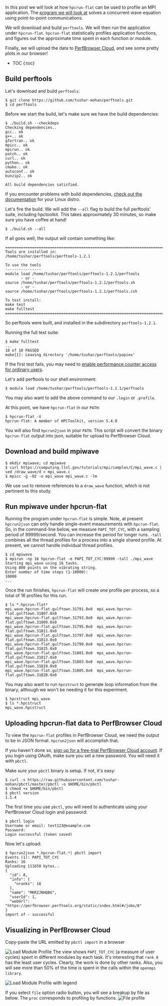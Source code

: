 In this post we will look at how `hpcrun-flat` can be used to profile an MPI application. 
The [program we will look at](https://computing.llnl.gov/tutorials/mpi/samples/C/mpi_wave.c) 
solves a concurrent wave equation using point-to-point communications.

We will download and build `perftools`. We will then run the application 
under `hpcrun-flat`. `hpcrun-flat` statistically profiles application
functions, and figures out the approximate time spent in each function or module.

Finally, we will upload the data to [PerfBrowser Cloud](https://perfbrowser.perftools.org), 
and see some pretty plots in our browser!

* TOC
{:toc}


## Build perftools

Let's download and build `perftools`:
```
$ git clone https://github.com/tushar-mohan/perftools.git
$ cd perftools
```

Before we start the build, let's make sure we have the build dependencies:
```
$ ./build.sh --checkdeps
Checking dependencies.. 
gcc.. ok
g++.. ok
gfortran.. ok
mpicc.. ok
mpirun.. ok
patch.. ok
curl.. ok
python.. ok
cmake.. ok
autoconf.. ok
bunzip2.. ok

All build dependencies satisfied.
```

If you encounter problems with build dependencies, [check out the documentation](https://github.com/tushar-mohan/perftools/blob/master/README.md#build-dependencies) for your Linux distro.

Let's fire the build. We will add the `--all` flag to build the full
perftools' suite, including hpctoolkit. This takes approximately 30
minutes, so make sure you have coffee at hand!
```
$ ./build.sh --all
```

If all goes well, the output will contain something like:

```
=======================================================================
Tools are installed in:
/home/tushar/perftools/perftools-1.2.1

To use the tools
----------------
module load /home/tushar/perftools/perftools-1.2.1/perftools
	   - or -
source /home/tushar/perftools/perftools-1.2.1/perftools.sh
	   - or -
source /home/tushar/perftools/perftools-1.2.1/perftools.csh

To test install:
make test
make fulltest
=======================================================================
```

So perftools were built, and installed in the subdirectory `perftools-1.2.1`.

Running the full test suite:
```
$ make fulltest
...
10 of 10 PASSED
make[1]: Leaving directory '/home/tushar/perftools/papiex'
```

If the first test fails, you may need to [enable performance counter access for ordinary users](https://github.com/tushar-mohan/perftools/blob/master/README.md#enable-access-to-cpu-counters).

Let's add perftools to our shell environment:
```
$ module load /home/tushar/perftools/perftools-1.2.1/perftools
```

You may also want to add the above command to our `.login` or `.profile`.

At this point, we have `hpcrun-flat` in our `PATH`:
```
$ hpcrun-flat -V
hpcrun-flat: A member of HPCToolkit, version 5.4.0
```

You will also find `hpcrun2json` in your `PATH`. This script will
convert the binary `hpcrun-flat` output into json, suitable for
upload to PerfBrowser Cloud.

## Download and build mpiwave
```
$ mkdir mpiwave; cd mpiwave
$ curl https://computing.llnl.gov/tutorials/mpi/samples/C/mpi_wave.c | sed /draw_wave/d > mpi_wave.c
$ mpicc -g -O2 -o mpi_wave mpi_wave.c -lm
```
We use `sed` to remove references to a `draw_wave` function, which is not pertinent to this study.


## Run mpiwave under hpcrun-flat
Running the program under `hpcrun-flat` is simple. Note, at present
`hpcrun2json` can only handle single-event measurements with `hpcrun-flat`.
So, in the command-line below, we measure `PAPI_TOT_CYC`, with a sampling
period of 99999/second. You can increase the period for longer runs.
`-tall` combines all the thread profiles for a process into a single
shared profile. At present, we cannot handle individual thread profiles.

```
$ cd mpiwave
$ mpirun -np 16 hpcrun-flat -e PAPI_TOT_CYC:99999 -tall ./mpi_wave
Starting mpi_wave using 16 tasks.
Using 800 points on the vibrating string.
Enter number of time steps (1-10000): 
10000
...
```

Once the run finishes, `hpcrun-flat` will create one profile per process,
so a total of 16 profiles for this run.
```
$ ls *.hpcrun-flat*
mpi_wave.hpcrun-flat.gulftown.31791.0x0  mpi_wave.hpcrun-flat.gulftown.31807.0x0
mpi_wave.hpcrun-flat.gulftown.31793.0x0  mpi_wave.hpcrun-flat.gulftown.31809.0x0
mpi_wave.hpcrun-flat.gulftown.31795.0x0  mpi_wave.hpcrun-flat.gulftown.31811.0x0
mpi_wave.hpcrun-flat.gulftown.31797.0x0  mpi_wave.hpcrun-flat.gulftown.31813.0x0
mpi_wave.hpcrun-flat.gulftown.31799.0x0  mpi_wave.hpcrun-flat.gulftown.31815.0x0
mpi_wave.hpcrun-flat.gulftown.31801.0x0  mpi_wave.hpcrun-flat.gulftown.31817.0x0
mpi_wave.hpcrun-flat.gulftown.31803.0x0  mpi_wave.hpcrun-flat.gulftown.31819.0x0
mpi_wave.hpcrun-flat.gulftown.31805.0x0  mpi_wave.hpcrun-flat.gulftown.31820.0x0
```

You may also want to run `hpcstruct` to generate loop information from the binary,
although we won't be needing it for this experiment.
```
$ hpcstruct mpi_wave
$ ls *.hpcstruct
mpi_wave.hpcstruct
```

## Uploading hpcrun-flat data to PerfBrowser Cloud
To view the `hpcrun-flat` profiles in PerfBrowser Cloud, we need the output to be in
JSON format. `hpcrun2json` will accomplish that.

If you haven't done so, [sign up for a free-trial PerfBrowser Cloud account](https://perfbrowser.perftools.org/static/index.html#/signup). If you login using OAuth, make sure you set a new password. You will need it with `pbctl`.

Make sure your `pbctl` binary is setup. If not, it's easy:
```
$ curl -s https://raw.githubusercontent.com/tushar-mohan/pbctl/master/pbctl -o $HOME/bin/pbctl
$ chmod +x $HOME/bin/pbctl
$ pbctl version
1.1.4
```

The first time you use `pbctl`, you will need to authenticate using your
PerfBrowser Cloud login and password:
```
$ pbctl login
Username or email: test123@example.com
Password: 
Login successful (token saved)
```

Now let's upload:
```
$ hpcrun2json *.hpcrun-flat.*| pbctl import
Events (1): PAPI_TOT_CYC
Ranks: 16
Uploading 111658 bytes..
{
  "id": 8, 
  "info": {
    "nranks": 16
  }, 
  "name": "MKRZJNHQBG", 
  "userId": 1, 
  "webUrl": "https://perfbrowser.perftools.org/static/index.html#/jobs/8"
}
import of - successful
```

## Visualizing in PerfBrowser Cloud

Copy-paste the URL emitted by `pbctl import` in a browser

![Load Module Profile](images/hpcrun-mpi-load-module.png "hpcrun-flat load module")
The view shows `PAPI_TOT_CYC` (a measure of user cycles) spent in different modules
by each task. It's interesting that `rank 0` has the least user cycles. Clearly, the
work is done by other ranks. Also, you will see more than 50% of the time is spent
in the calls within the `openmpi library`. 

![Load Module Profile with legend](images/hpcrun-mpi-load-module-legend.png "hpcrun-flat load module")

If you select `file` option radio button, you will see a breakup by file as below.
The `proc` corresponds to profiling by functions.
![File profile](images/hpcrun-mpi-file.png "hpcrun-flat file profile")
